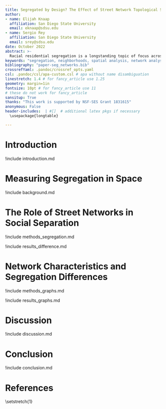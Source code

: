```yaml
---
title: Segregated by Design? The Effect of Street Network Topological Structure on the Measurement of Urban Segregation
author:
- name: Elijah Knaap
  affiliation: San Diego State University
  email: eknaap@sdsu.edu
- name: Sergio Rey 
  affiliation: San Diego State University 
  email: srey@sdsu.edu 
date: October 2022 
abstract: >- 
  Racial residential segregation is a longstanding topic of focus across the disciplines of urban social science. Classically, segregation indices are calculated based on areal groupings (e.g. counties or census tracts), with more recent research exploring ways that spatial relationships can enter the equation. Spatial segregation measures embody the notion that proximity to one's neighbors is a better specification of residential segregation than simply who resides together inside the same arbitrarily-drawn polygon. Thus, they expand the notion of "who is nearby" to include those who are geographically close to each polygon rather than a binary inside/outside distinction. Yet spatial segregation indices often resort to crude measurements of proximity, such as the Euclidean distance between observations, given the complexity and data requirements of calculating more theoretically-appropriate measures, such as distance along the pedestrian travel network.  In this paper, we examine the ramifications of such decisions. For each metropolitan region in the U.S., we compute both Euclidean and network-based spatial segregation indices. We use a novel inferential framework to examine the statistical significance of the difference between the two measures and following, we use features of the network topology (e.g. connectivity, circuity, throughput) to explain this difference using a series of regression models. We show that there is often a large difference between segregation indices when measured by these two strategies (which is frequently significant). Further, we explain which topology measures reduce the observed gap and discuss implications for urban planning and design paradigms.
keywords: "segregation, neighborhoods, spatial analysis, network analysis, spatial weights" 
bibliography: "paper-seg_networks.bib"
crossrefYaml: .pandoc/crossref_opts.yaml
csl: .pandoc/csl/apa-custom.csl # apa without name disambiguation 
linestretch: 1.4 # for fancy_article use 1.25
geometry: margin=1in
fontsize: 10pt # for fancy_article use 11
# these do not work for fancy_article
sansitup: True
thanks: "This work is supported by NSF-SES Grant 1831615"
anonymous: False
header-includes:  | #[]  # additional latex pkgs if necessary
  \usepackage{longtable}

---
```



# Introduction

!include introduction.md

# Measuring Segregation in Space

!include background.md

# The Role of Street Networks in Social Separation

<!-- describe segregation measures and inference framewrok -->
!include methods_segregation.md

<!-- we show that network distance matters -->
!include results_difference.md

# Network Characteristics and Segregation Differences

<!-- treating the transport system as a network graph -->

!include methods_graphs.md

<!-- model association between network topology and segregation differences -->

!include results_graphs.md

# Discussion

!include discussion.md

# Conclusion

!include conclusion.md

# References

\setstretch{1}
